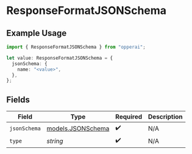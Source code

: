 # ResponseFormatJSONSchema

## Example Usage

```typescript
import { ResponseFormatJSONSchema } from "opperai";

let value: ResponseFormatJSONSchema = {
  jsonSchema: {
    name: "<value>",
  },
};
```

## Fields

| Field                                        | Type                                         | Required                                     | Description                                  |
| -------------------------------------------- | -------------------------------------------- | -------------------------------------------- | -------------------------------------------- |
| `jsonSchema`                                 | [models.JSONSchema](../models/jsonschema.md) | :heavy_check_mark:                           | N/A                                          |
| `type`                                       | *string*                                     | :heavy_check_mark:                           | N/A                                          |